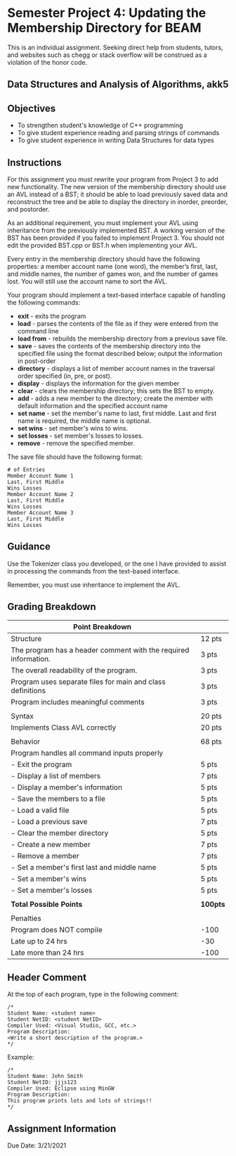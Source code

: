 # Semester Project 4: Updating the Membership Directory for BEAM

This is an individual assignment. Seeking direct help from students, tutors, and websites such as chegg or stack overflow will be construed as a violation of the honor code.

## Data Structures and Analysis of Algorithms, akk5

## Objectives

- To strengthen student's knowledge of C++ programming
- To give student experience reading and parsing strings of commands
- To give student experience in writing Data Structures for data types

## Instructions

For this assignment you must rewrite your program from Project 3 to add new functionality. The new version of the membership directory should use an AVL instead of a BST; it should be able to load previously saved data and reconstruct the tree and be able to display the directory in inorder, preorder, and postorder.

As an additional requirement, you must implement your AVL using inheritance from the previously implemented BST. A working version of the BST has been provided if you failed to implement Project 3. You should not edit the provided BST.cpp or BST.h when implementing your AVL.

Every entry in the membership directory should have the following properties: a member account name (one word), the member’s first, last, and middle names, the number of games won, and the number of games lost. You will still use the account name to sort the AVL.

Your program should implement a text-based interface capable of handling the following commands:

- **exit** - exits the program
- **load** ***<file>*** - parses the contents of the file as if they were entered from the command line
- **load from** ***<file>*** - rebuilds the membership directory from a previous save file.
- **save** ***<file>*** - saves the contents of the membership directory into the specified file using the format described below; output the information in post-order
- **directory** ***<order>*** - displays a list of member account names in the traversal order specified (in, pre, or post).
- **display** ***<member>*** - displays the information for the given member
- **clear** - clears the membership directory; this sets the BST to empty.
- **add <member>** - adds a new member to the directory; create the member with default information and the specified account name
- **set <member> name <last> <first> <middle>** - set the member's name to last, first middle. Last and first name is required, the middle name is optional.
- **set <member> wins <wins>** - set member's wins to wins.
- **set <member> losses <losses>** - set member's losses to losses.
- **remove** ***<member>*** - remove the specified member.

The save file should have the following format:

    # of Entries
    Member Account Name 1
    Last, First Middle
    Wins Losses
    Member Account Name 2
    Last, First Middle
    Wins Losses
    Member Account Name 3
    Last, First Middle
    Wins Losses

## Guidance

Use the Tokenizer class you developed, or the one I have provided to assist in processing the commands from the text-based interface.

Remember, you must use inheritance to implement the AVL.

## Grading Breakdown

| Point Breakdown   |               |
|-------------------|---------------|
| Structure     |   12 pts      |
| The program has a header comment with the required information. | 3 pts |
| The overall readability of the program. | 3 pts |
| Program uses separate files for main and class definitions | 3 pts |
| Program includes meaningful comments | 3 pts |
| | |
| Syntax | 20 pts |
| Implements Class AVL correctly | 20 pts |
| | |
| Behavior | 68 pts |
| Program handles all command inputs properly | |
| - Exit the program | 5 pts |
| - Display a list of members | 7 pts |
| - Display a member's information | 5 pts |
| - Save the members to a file | 5 pts |
| - Load a valid file | 5 pts |
| - Load a previous save | 7 pts |
| - Clear the member directory | 5 pts |
| - Create a new member | 7 pts |
| - Remove a member | 7 pts |
| - Set a member's first last and middle name | 5 pts |
| - Set a member's wins | 5 pts |
| - Set a member's losses | 5 pts |
| | |
| **Total Possible Points** | **100pts** |
|   |   |
| Penalties |    |
| Program does NOT compile | -100 |
| Late up to 24 hrs | -30 |
| Late more than 24 hrs | -100 |

## Header Comment

At the top of each program, type in the following comment:

    /*
    Student Name: <student name>
    Student NetID: <student NetID>
    Compiler Used: <Visual Studio, GCC, etc.>
    Program Description:
    <Write a short description of the program.>
    */

Example:

    /*
    Student Name: John Smith
    Student NetID: jjjs123
    Compiler Used: Eclipse using MinGW
    Program Description:
    This program prints lots and lots of strings!!
    */

## Assignment Information

Due Date: 3/21/2021
